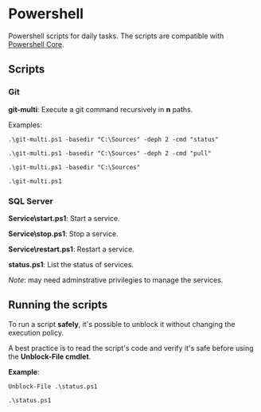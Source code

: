 # Powershell

Powershell scripts for daily tasks.
The scripts are compatible with [Powershell Core](https://github.com/PowerShell/PowerShell).

## Scripts

### Git

**git-multi**: Execute a git command recursively in **n** paths.

Examples:

`.\git-multi.ps1 -basedir "C:\Sources" -deph 2 -cmd "status"`

`.\git-multi.ps1 -basedir "C:\Sources" -deph 2 -cmd "pull"`

`.\git-multi.ps1 -basedir "C:\Sources"`

`.\git-multi.ps1`

### SQL Server

**Service\start.ps1**: Start a service.

**Service\stop.ps1**: Stop a service.

**Service\restart.ps1**: Restart a service.

**status.ps1**: List the status of services.

*Note*: may need adminstrative privilegies to manage the services.

## Running the scripts

To run a script **safely**, it's possible to unblock it without changing the execution policy.

A best practice is to read the script's code and verify it's safe before using the **Unblock-File cmdlet**.

**Example**:

`Unblock-File .\status.ps1`

`.\status.ps1`
